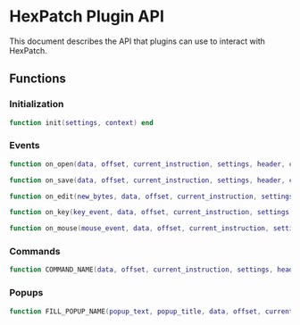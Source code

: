 # HexPatch Plugin API

This document describes the API that plugins can use to interact with HexPatch.

## Functions

### Initialization

```lua
function init(settings, context) end
```

### Events

```lua
function on_open(data, offset, current_instruction, settings, header, context) end
```

```lua
function on_save(data, offset, current_instruction, settings, header, context) end
```

```lua
function on_edit(new_bytes, data, offset, current_instruction, settings, header, context) end
```

```lua
function on_key(key_event, data, offset, current_instruction, settings, header, context) end
```

```lua
function on_mouse(mouse_event, data, offset, current_instruction, settings, header, context) end
```

### Commands

```lua
function COMMAND_NAME(data, offset, current_instruction, settings, header, context) end
```

### Popups

```lua
function FILL_POPUP_NAME(popup_text, popup_title, data, offset, current_instruction, settings, header, context) end
```
